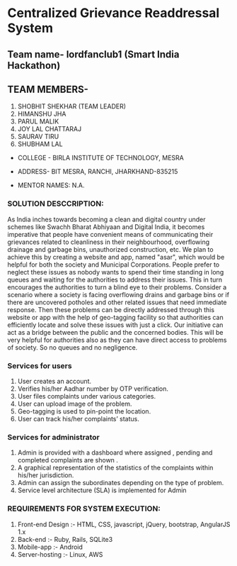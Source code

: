 # Centralized Grievance Readdressal System 

## Team name- lordfanclub1 (Smart India Hackathon)

## TEAM MEMBERS-
1. SHOBHIT SHEKHAR (TEAM LEADER)
2. HIMANSHU JHA
3. PARUL MALIK
4. JOY LAL CHATTARAJ
5. SAURAV TIRU
6. SHUBHAM LAL

* COLLEGE - BIRLA INSTITUTE OF TECHNOLOGY, MESRA

* ADDRESS- BIT MESRA, RANCHI, JHARKHAND-835215

* MENTOR NAMES: N.A.

### SOLUTION DESCCRIPTION:

As India inches towards becoming a clean and digital country under schemes like Swachh Bharat Abhiyaan and Digital India, it becomes imperative that people have convenient means of communicating their grievances related to cleanliness in their neighbourhood, overflowing drainage and garbage bins, unauthorized construction, etc. We plan to achieve this by creating a website and app, named "asar", which would be helpful for both the society and Municipal Corporations. People prefer to neglect these issues as nobody wants to spend their time standing in long queues and waiting for the authorities to address their issues. This in turn encourages the authorities to turn a blind eye to their problems. Consider a scenario where a society is facing overflowing drains and garbage bins or if there are uncovered potholes and other related issues that need immediate response. Then these problems can be directly addressed through this website or app with the help of geo-tagging facility so that authorities can efficiently locate and solve these issues with just a click. Our initiative can act as a bridge between the public and the concerned bodies. This will be very helpful for authorities also as they can have direct access to problems of society. So no queues and no negligence.

### Services for users

1. User creates an account.
2. Verifies his/her Aadhar number by OTP    verification.
3. User files complaints under various categories.
4. User can upload image of the problem. 
5. Geo-tagging is used to pin-point the location.
6. User can track his/her complaints’ status.

### Services for administrator

1. Admin is provided with a dashboard where assigned , pending and completed complaints are shown .
2. A graphical representation of the statistics of the complaints within his/her jurisdiction.
3. Admin can assign the subordinates depending on the type of problem.
4. Service level architecture (SLA) is implemented for Admin



### REQUIREMENTS FOR SYSTEM EXECUTION:

1. Front-end Design :- HTML, CSS, javascript, jQuery, bootstrap, AngularJS 1.x 
2. Back-end :- Ruby, Rails, SQLite3
3. Mobile-app :- Android 
4. Server-hosting :- Linux, AWS

